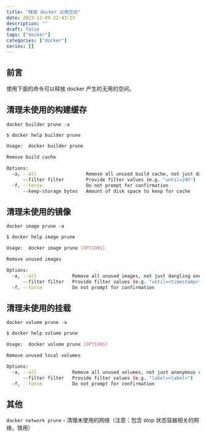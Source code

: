 ```yaml
---
title: "释放 docker 占用空间"
date: 2023-12-09 22:43:23
description: ""
draft: false
tags: ["docker"]
categories: ["docker"]
series: []
---
```


## 前言

使用下面的命令可以释放 docker 产生的无用的空间。

## 清理未使用的构建缓存

`docker builder prune -a`

```bash
$ docker help builder prune

Usage:  docker builder prune

Remove build cache

Options:
  -a, --all                  Remove all unused build cache, not just dangling ones
      --filter filter        Provide filter values (e.g. "until=24h")
  -f, --force                Do not prompt for confirmation
      --keep-storage bytes   Amount of disk space to keep for cache
```

## 清理未使用的镜像

`docker image prune -a`

```bash
$ docker help image prune

Usage:  docker image prune [OPTIONS]

Remove unused images

Options:
  -a, --all             Remove all unused images, not just dangling ones
      --filter filter   Provide filter values (e.g. "until=<timestamp>")
  -f, --force           Do not prompt for confirmation
```

## 清理未使用的挂载

`docker volume prune -a`

```bash
$ docker help volume prune

Usage:  docker volume prune [OPTIONS]

Remove unused local volumes

Options:
  -a, --all             Remove all unused volumes, not just anonymous ones
      --filter filter   Provide filter values (e.g. "label=<label>")
  -f, --force           Do not prompt for confirmation
```

## 其他

`docker network prune` - 清理未使用的网络（注意：包含 stop 状态容器相关的网络，慎用）
